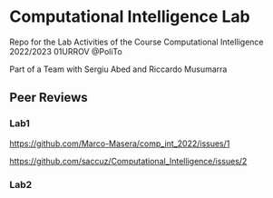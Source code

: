 # Computational Intelligence Lab

Repo for the Lab Activities of the Course Computational Intelligence 2022/2023 01URROV @PoliTo

Part of a Team with Sergiu Abed and Riccardo Musumarra

## Peer Reviews

### Lab1

<https://github.com/Marco-Masera/comp_int_2022/issues/1>

<https://github.com/saccuz/Computational_Intelligence/issues/2>

### Lab2
